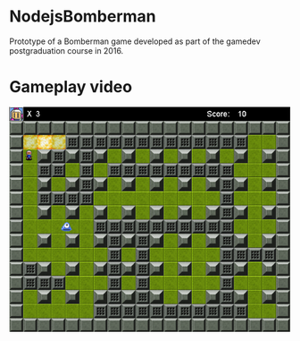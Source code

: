 ﻿# NodejsBomberman
Prototype of a Bomberman game developed as part of the gamedev postgraduation course in 2016.

# Gameplay video

[![Gameplay Video](nodejs-bomberman.png)](https://youtu.be/Q60F0Zh9nzk-Y "Sample Gameplay")
